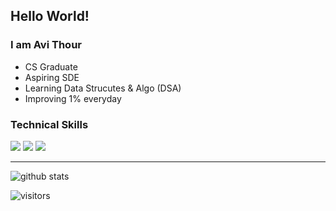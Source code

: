 ## Hello World!</h2>

### I am Avi Thour
- CS Graduate
- Aspiring SDE
- Learning Data Strucutes & Algo (DSA)
- Improving 1% everyday

### Technical Skills
<img src="https://img.shields.io/badge/-Python%203-blue?style=flat&logo=python&logoColor=white"> <img src="https://img.shields.io/badge/-Java-orange?style=flat&logo=java&logoColor=white"> <img src="https://img.shields.io/badge/-DSA-green?style=flat&logo=thealgorithms&logoColor=white"><br />

---------------------------------------------------------------------------------------------------------------------------------------------------------------------------------
![github stats](https://github-readme-stats.vercel.app/api?username=thouravi&show_icons=true)

![visitors](https://visitor-badge.laobi.icu/badge?page_id=thouravi)
